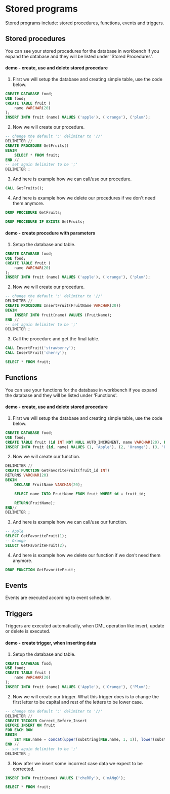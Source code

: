 # Stored programs

Stored programs include: stored procedures, functions, events and triggers.

## Stored procedures

You can see your stored procedures for the database in workbench if you expand the database and they will be listed under 'Stored Procedures'.

#### demo - create, use and delete stored procedure

1. First we will setup the database and creating simple table, use the code below.

```sql
CREATE DATABASE food;
USE food;
CREATE TABLE fruit (
    name VARCHAR(20)
);
INSERT INTO fruit (name) VALUES ('apple'), ('orange'), ('plum');
```

2. Now we will create our procedure.

```sql
-- change the default ';' delimiter to '//'
DELIMITER //
CREATE PROCEDURE GetFruits()
BEGIN
	SELECT * FROM fruit;
END //
-- set again delimiter to be ';'
DELIMITER ;
```

3. And here is example how we can call/use our procedure.

```sql
CALL GetFruits();
```

4. And here is example how we delete our procedures if we don't need them anymore.

```sql
DROP PROCEDURE GetFruits;
```

```sql
DROP PROCEDURE IF EXISTS GetFruits;
```

#### demo - create procedure with parameters

1. Setup the database and table.

```sql
CREATE DATABASE food;
USE food;
CREATE TABLE fruit (
    name VARCHAR(20)
);
INSERT INTO fruit (name) VALUES ('apple'), ('orange'), ('plum');
```

2. Now we will create our procedure.

```sql
-- change the default ';' delimiter to '//'
DELIMITER //
CREATE PROCEDURE InsertFruit(FruitName VARCHAR(20))
BEGIN
	INSERT INTO fruit(name) VALUES (FruitName);
END //
-- set again delimiter to be ';'
DELIMITER ;
```

3. Call the procedure and get the final table.

```sql
CALL InsertFruit('strawberry');
CALL InsertFruit('cherry');

SELECT * FROM fruit;
```

## Functions

You can see your functions for the database in workbench if you expand the database and they will be listed under 'Functions'.

#### demo - create, use and delete stored procedure

1. First we will setup the database and creating simple table, use the code below.

```sql
CREATE DATABASE food;
USE food;
CREATE TABLE fruit (id INT NOT NULL AUTO_INCREMENT, name VARCHAR(20), PRIMARY KEY (id));
INSERT INTO fruit (id, name) VALUES (1, 'Apple'), (2, 'Orange'), (3, 'Plum'), (4, 'Avocado');
```

2. Now we will create our function.

```sql
DELIMITER //
CREATE FUNCTION GetFavoriteFruit(fruit_id INT)
RETURNS VARCHAR(20)
BEGIN
	DECLARE FruitName VARCHAR(20);

    SELECT name INTO FruitName FROM fruit WHERE id = fruit_id;

    RETURN(FruitName);
END//
DELIMITER ;
```

3. And here is example how we can call/use our function.

```sql
-- Apple
SELECT GetFavoriteFruit(1);
-- Orange
SELECT GetFavoriteFruit(2);
```

4. And here is example how we delete our function if we don't need them anymore.

```sql
DROP FUNCTION GetFavoriteFruit;
```

## Events

Events are executed according to event scheduler.

## Triggers

Triggers are executed automatically, when DML operation like insert, update or delete is executed.

#### demo - create trigger, when inserting data

1. Setup the database and table.

```sql
CREATE DATABASE food;
USE food;
CREATE TABLE fruit (
    name VARCHAR(20)
);
INSERT INTO fruit (name) VALUES ('Apple'), ('Orange'), ('Plum');
```

2. Now we will create our trigger. What this trigger does is to change the first letter to be capital and rest of the letters to be lower case.

```sql
-- change the default ';' delimiter to '//'
DELIMITER //
CREATE TRIGGER Correct_Before_Insert
BEFORE INSERT ON fruit
FOR EACH ROW
BEGIN
	SET NEW.name = concat(upper(substring(NEW.name, 1, 1)), lower(substring(NEW.name FROM 2)));
END //
-- set again delimiter to be ';'
DELIMITER ;
```

3. Now after we insert some incorrect case data we expect to be corrected.

```sql
INSERT INTO fruit(name) VALUES ('cheRRy'), ('mANgO');

SELECT * FROM fruit;
```

